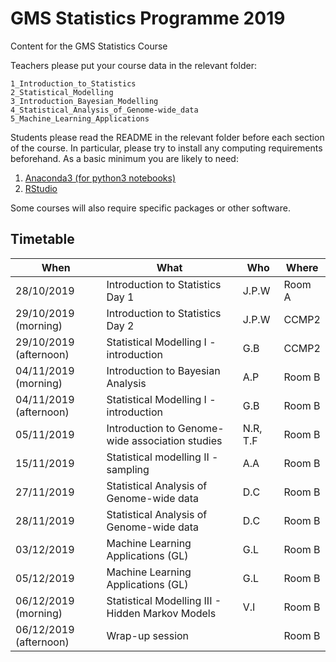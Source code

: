 # GMS Statistics Programme 2019
Content for the GMS Statistics Course

Teachers please put your course data in the relevant folder:

```
1_Introduction_to_Statistics
2_Statistical_Modelling
3_Introduction_Bayesian_Modelling
4_Statistical_Analysis_of_Genome-wide_data
5_Machine_Learning_Applications
```

Students please read the README in the relevant folder before each section of the course.  In particular, please try to install any computing requirements beforehand.  As a basic minimum you are likely to need:

1. [Anaconda3 (for python3 notebooks)](https://www.anaconda.com/download/)
2. [RStudio](https://www.rstudio.com/)

Some courses will also require specific packages or other software.

Timetable
---------

| When | What | Who | Where |
| ---- | ---- | --- | ----- |
| 28/10/2019 | Introduction to Statistics Day 1 | J.P.W | Room A |
| 29/10/2019 (morning) | Introduction to Statistics Day 2 | J.P.W | CCMP2 |
| 29/10/2019 (afternoon) | Statistical Modelling I - introduction | G.B | CCMP2 |
| 04/11/2019 (morning) | Introduction to Bayesian Analysis | A.P | Room B |
| 04/11/2019 (afternoon) | Statistical Modelling I - introduction | G.B | Room B |
| 05/11/2019 | Introduction to Genome-wide association studies | N.R, T.F | Room B |
| 15/11/2019 | Statistical modelling II - sampling | A.A | Room B |
| 27/11/2019 | Statistical Analysis of Genome-wide data | D.C | Room B |
| 28/11/2019 | Statistical Analysis of Genome-wide data | D.C | Room B |
| 03/12/2019 | Machine Learning Applications (GL) | G.L | Room B |
| 05/12/2019 | Machine Learning Applications (GL) | G.L | Room B |
| 06/12/2019 (morning) | Statistical Modelling III - Hidden Markov Models | V.I | Room B |
| 06/12/2019 (afternoon) | Wrap-up session | | Room B |


